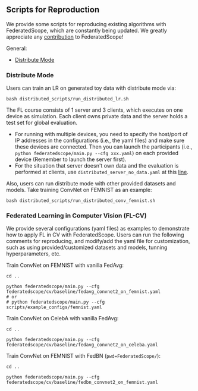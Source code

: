 ## Scripts for Reproduction
We provide some scripts for reproducing existing algorithms with FederatedScope, which are constantly being updated.
We greatly appreciate any [contribution](https://federatedscope.io/docs/contributor/) to FederatedScope!

General:
- [Distribute Mode](#distribute-mode)

### Distribute Mode
Users can train an LR on generated toy data with distribute mode via:
```shell script
bash distributed_scripts/run_distributed_lr.sh 
```
The FL course consists of 1 server and 3 clients, which executes on one device as simulation. Each client owns private data and the server holds a test set for global evaluation.
- For running with multiple devices, you need to specify the host/port of IP addresses in the configurations (i.e., the yaml files) and make sure these devices are connected.
Then you can launch the participants (i.e., `python federatedscope/main.py --cfg xxx.yaml`) on each provided device (Remember to launch the server first).
- For the situation that server doesn't own data and the evaluation is performed at clients, use `distributed_server_no_data.yaml` at this [line](https://github.com/alibaba/FederatedScope/blob/master/scripts/distributed_scripts/run_distributed_lr.sh#L11).

Also, users can run distribute mode with other provided datasets and models. Take training ConvNet on FEMNIST as an example:
```shell script
bash distributed_scripts/run_distributed_conv_femnist.sh 
```

### Federated Learning in Computer Vision (FL-CV)
We provide several configurations (yaml files) as examples to demonstrate how to apply FL in CV with FederatedScope.
Users can run the following comments for reproducing, and modify/add the yaml file for customization, such as using provided/customized datasets and models, tunning hyperparameters, etc.

Train ConvNet on FEMNIST with vanilla FedAvg:
```shell script
cd ..

python federatedscope/main.py --cfg federatedscope/cv/baseline/fedavg_convnet2_on_femnist.yaml
# or 
# python federatedscope/main.py --cfg scripts/example_configs/femnist.yaml
```

Train ConvNet on CelebA with vanilla FedAvg:
```shell script
cd ..

python federatedscope/main.py --cfg federatedscope/cv/baseline/fedavg_convnet2_on_celeba.yaml
```

Train ConvNet on FEMNIST with FedBN (`pwd=FederatedScope/`):
```shell script
cd ..

python federatedscope/main.py --cfg federatedscope/cv/baseline/fedbn_convnet2_on_femnist.yaml
```
